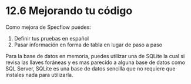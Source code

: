 # 12.6 Mejorando tu código

Como mejora de Specflow puedes:

1. Definir tus pruebas en español
2. Pasar información en forma de tabla en lugar de paso a paso

Para la base de datos en memoria, puedes utilizar una de SQLite la cual si revisa las llaves foráneas y es mas parecido a alguna base de datos como SQL Server, SQLite es una base de datos sencilla que no requiere que instales nada para utilizarla.







